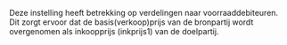 Deze instelling heeft betrekking op verdelingen naar voorraaddebiteuren.
Dit zorgt ervoor dat de basis(verkoop)prijs van de bronpartij wordt overgenomen als inkoopprijs (inkprijs1) van de doelpartij.
